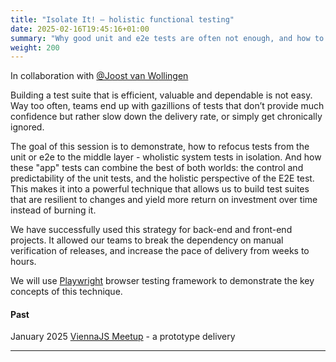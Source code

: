 ```yaml
---
title: "Isolate It! – holistic functional testing"
date: 2025-02-16T19:45:16+01:00
summary: "Why good unit and e2e tests are often not enough, and how to compliment - or replace - them with system tests in isolation. Playwright examples included."
weight: 200
---
```


In collaboration with [@Joost van Wollingen](https://www.linkedin.com/in/joostvanwollingen/) 

Building a test suite that is efficient, valuable and dependable is not easy. Way too often, teams end up with gazillions of tests that don’t provide much confidence but rather slow down the delivery rate, or simply get chronically ignored.

The goal of this session is to demonstrate, how to refocus tests from the unit or e2e to the middle layer - wholistic system tests in isolation. And how these "app" tests can combine the best of both worlds: the control and predictability of the unit tests, and the holistic perspective of the E2E test. This makes it into a powerful technique that allows us to build test suites that are resilient to changes and yield more return on investment over time instead of burning it.

We have successfully used this strategy for back-end and front-end projects. It allowed our teams to break the dependency on manual verification of releases, and increase the pace of delivery from weeks to hours.

We will use [Playwright](https://playwright.dev/) browser testing framework to demonstrate the key concepts of this technique.

#### Past

January 2025 [ViennaJS Meetup](https://viennajs.org/en/meetup/viennajs-january-meetup) - a prototype delivery

---
